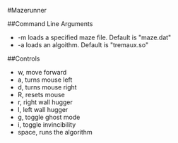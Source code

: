 #Mazerunner

##Command Line Arguments
- -m loads a specified maze file.  Default is "maze.dat"
- -a loads an algoithm.  Default is "tremaux.so"

##Controls
- w, move forward
- a, turns mouse left
- d, turns mouse right
- R, resets mouse 
- r, right wall hugger
- l, left wall hugger
- g, toggle ghost mode
- i, toggle invincibility
- space, runs the algorithm
